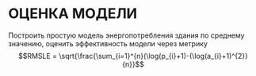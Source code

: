# ОЦЕНКА МОДЕЛИ
Построить простую модель энергопотребления здания по среднему значению, оценить эффективность модели через метрику
$$RMSLE = \sqrt{\frac{\sum_{i=1}^{n}(\log(p_{i}+1)-(\log(a_{i}+1)^{2}}{n}}$$
